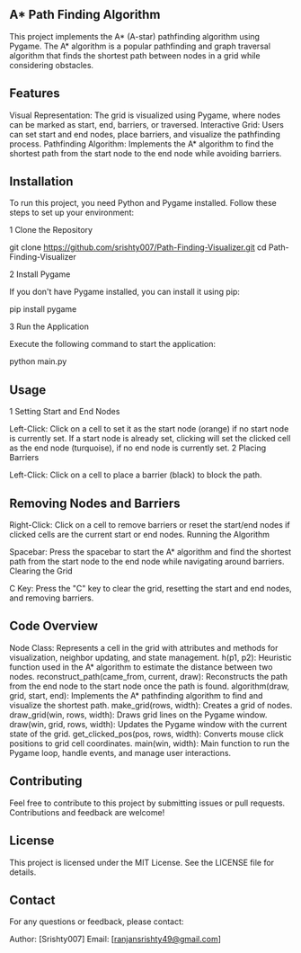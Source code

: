 ## A* Path Finding Algorithm
This project implements the A* (A-star) pathfinding algorithm using Pygame. The A* algorithm is a popular pathfinding and graph traversal algorithm that finds the shortest path between nodes in a grid while considering obstacles.

## Features
Visual Representation: The grid is visualized using Pygame, where nodes can be marked as start, end, barriers, or traversed.
Interactive Grid: Users can set start and end nodes, place barriers, and visualize the pathfinding process.
Pathfinding Algorithm: Implements the A* algorithm to find the shortest path from the start node to the end node while avoiding barriers.

## Installation
To run this project, you need Python and Pygame installed. Follow these steps to set up your environment:

1 Clone the Repository

git clone https://github.com/srishty007/Path-Finding-Visualizer.git
cd Path-Finding-Visualizer

2 Install Pygame

If you don't have Pygame installed, you can install it using pip:

pip install pygame

3 Run the Application

Execute the following command to start the application:

python main.py

## Usage
1 Setting Start and End Nodes

Left-Click: Click on a cell to set it as the start node (orange) if no start node is currently set. If a start node is already set, clicking will set the clicked cell as the end node (turquoise), if no end node is currently set.
2 Placing Barriers

Left-Click: Click on a cell to place a barrier (black) to block the path.
## Removing Nodes and Barriers

Right-Click: Click on a cell to remove barriers or reset the start/end nodes if clicked cells are the current start or end nodes.
Running the Algorithm

Spacebar: Press the spacebar to start the A* algorithm and find the shortest path from the start node to the end node while navigating around barriers.
Clearing the Grid

C Key: Press the "C" key to clear the grid, resetting the start and end nodes, and removing barriers.

## Code Overview
Node Class: Represents a cell in the grid with attributes and methods for visualization, neighbor updating, and state management.
h(p1, p2): Heuristic function used in the A* algorithm to estimate the distance between two nodes.
reconstruct_path(came_from, current, draw): Reconstructs the path from the end node to the start node once the path is found.
algorithm(draw, grid, start, end): Implements the A* pathfinding algorithm to find and visualize the shortest path.
make_grid(rows, width): Creates a grid of nodes.
draw_grid(win, rows, width): Draws grid lines on the Pygame window.
draw(win, grid, rows, width): Updates the Pygame window with the current state of the grid.
get_clicked_pos(pos, rows, width): Converts mouse click positions to grid cell coordinates.
main(win, width): Main function to run the Pygame loop, handle events, and manage user interactions.

## Contributing
Feel free to contribute to this project by submitting issues or pull requests. Contributions and feedback are welcome!

## License
This project is licensed under the MIT License. See the LICENSE file for details.

## Contact
For any questions or feedback, please contact:

Author: [Srishty007]
Email: [ranjansrishty49@gmail.com]
